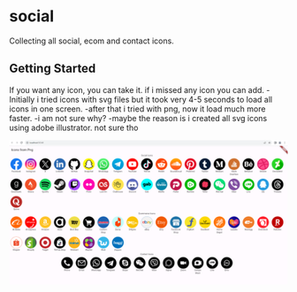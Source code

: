 # social

Collecting all social, ecom and contact icons.

## Getting Started

If you want any icon, you can take it. if i missed any icon you can add.
-Initially i tried icons with svg files but it took very 4-5 seconds to load all icons in one screen.
-after that i tried with png, now it load much more faster.
-i am not sure why?
-maybe the reason is i created all svg icons using adobe illustrator. not sure tho


![Screenshot](screenshot.png)



